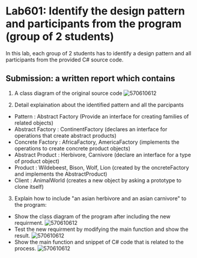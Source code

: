 # Lab601: Identify the design pattern and participants from the program (group of 2 students)

In this lab, each group of 2 students has to identify a design pattern and all participants 
from the provided C# source code. 

## Submission: a written report which contains

1. A class diagram of the original source code
![570610612](https://scontent-kul1-1.xx.fbcdn.net/hphotos-xfp1/v/t34.0-12/12166928_536848943137219_234569148_n.jpg?oh=bd3a17446ac9d602a070507bac619e0d&oe=561EE4EB)

2. Detail explaination about the identified pattern and all the parcipants
  - Pattern : Abstract Factory (Provide an interface for creating families of related objects)
  - Abstract Factory : ContinentFactory (declares an interface for operations that create abstract products)
  - Concrete Factory : AfricaFactory, AmericaFactory (implements the operations to create concrete product objects)
  - Abstract Product : Herbivore, Carnivore (declare an interface for a type of product object)
  - Product : Wildebeest, Bison, Wolf, Lion (created by the oncreteFactory and implements the AbstractProduct)
  - Client : AnimalWorld (creates a new object by asking a prototype to clone itself)
3. Explain how to include "an asian herbivore and an asian carnivore" to the program: 
  - Show the class diagram of the program after including the new requirment.
   ![570610612](https://fbcdn-sphotos-e-a.akamaihd.net/hphotos-ak-xal1/v/t35.0-12/12163036_536862173135896_1830157103_o.jpg?oh=3df1a851cc6520dc2f9f429e07bbe44b&oe=561DE30D&__gda__=1444856026_63e75b5ef5a210d4ca4b18371fc16e9a)
  - Test the new requirment by modifying the main function and show the result.
    ![570610612](https://fbcdn-sphotos-h-a.akamaihd.net/hphotos-ak-xfp1/v/t34.0-12/12166788_536848946470552_699070204_n.jpg?oh=159e660e14c9b771215d992a5028937a&oe=561E0CAF&__gda__=1444858309_7c250e7f5d54bab7a706685483e60e89)
  - Show the main function and snippet of C# code that is related to the process.
   ![570610612](https://scontent-kul1-1.xx.fbcdn.net/hphotos-xta1/v/t34.0-12/12166440_536850056470441_1393802823_n.jpg?oh=df7b2d9f8c3626b1b8973299132eb8cd&oe=561DB846)

